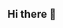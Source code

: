 ## Hi there 👋
<!--
**KQueen79/KQueen79** is a ✨ _special_ ✨ repository because its `README.md` (this file) appears on your GitHub profile.

# VirusKill v3.0.5

![VirusKill Logo](imagenes/log.png)

VirusKill es una herramienta antivirus de código abierto diseñada para proteger tu sistema de una variedad de amenazas de malware. Con una interfaz intuitiva y capacidades avanzadas de escaneo, VirusKill proporciona una solución de seguridad robusta y eficiente.

## Características

- **Detección de Virus:** Identifica y elimina virus que se replican insertándose en otros programas y archivos del sistema.
- **Escaneo de Gusanos:** Detecta y elimina gusanos que se replican automáticamente a través de redes y dispositivos.
- **Protección contra Troyanos:** Identifica troyanos que se disfrazan como software legítimo y eliminan puertas traseras en tu sistema.
- **Eliminación de Spyware:** Detecta y elimina spyware que recopila información sin tu conocimiento.
- **Protección contra Ransomware:** Bloquea ransomware que cifra tus datos y exige un rescate.
- **Eliminación de Adware:** Detecta y elimina adware que muestra anuncios no deseados y redirige tus búsquedas.

## Requisitos del Sistema

- **Sistema Operativo:** Windows 7 o superior
- **Python:** Python 3.6 o superior
- **Dependencias:** tkinter, requests, hashlib, shutil, concurrent.futures

## Instalación

1. **Clonar el Repositorio:**
   ```sh
   git clone https://github.com/tu_usuario/VirusKill.git
   cd VirusKill

Instalar Dependencias:
pip install -r requirements.txt
Uso
Ejecutar VirusKill:

python VirusKill.py
Seleccionar Unidad o Directorio:
Utiliza el botón "Seleccionar Unidad" para elegir el directorio o unidad que deseas escanear.

Iniciar Escaneo:
Presiona el botón "Explorar" para iniciar el escaneo del directorio seleccionado.

Detener Escaneo:
En cualquier momento, puedes detener el escaneo presionando el botón "Detener".

Eliminar Automáticamente:
Marca la opción "Eliminar Automáticamente" para que los archivos maliciosos sean eliminados automáticamente.

Contribuciones
VirusKill es un proyecto de código abierto y agradecemos cualquier contribución al desarrollo y mejora de la herramienta. Puedes contribuir de las siguientes maneras:

Reportar Problemas: Utiliza el Issue Tracker para reportar problemas.
Enviar Pull Requests: Si deseas añadir nuevas características o corregir errores, puedes enviar un pull request.
Donaciones: Agradecemos las donaciones para apoyar el desarrollo continuo de VirusKill.
Donaciones
Si deseas apoyar el desarrollo de VirusKill, puedes realizar una donación a través de las siguientes plataformas:

Bitcoin: tu_wallet_bitcoin
Monero: tu_wallet_monero
PayPal: Donar vía PayPal
Licencia
VirusKill está licenciado bajo la Licencia MIT.

Contacto
Para cualquier consulta o soporte, puedes contactarnos a través de email@example.com.

¡Gracias por usar VirusKill y apoyar el proyecto de código abierto!

